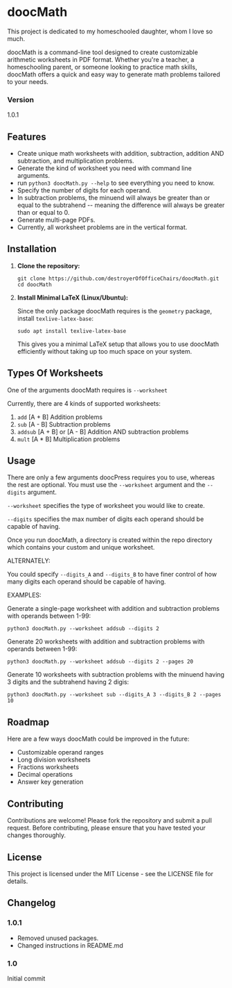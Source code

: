 # doocMath

This project is dedicated to my homeschooled daughter, whom I love so much.

doocMath is a command-line tool designed to create customizable arithmetic
worksheets in PDF format. Whether you're a teacher, a homeschooling parent, or
someone looking to practice math skills, doocMath offers a quick and easy way
to generate math problems tailored to your needs.

### Version

1.0.1

## Features

- Create unique math worksheets with addition, subtraction, addition AND
subtraction, and multiplication problems.
- Generate the kind of worksheet you need with command line arguments.
- run `python3 doocMath.py --help` to see everything you need to know.
- Specify the number of digits for each operand.
- In subtraction problems, the minuend will always be greater than or equal to
the subtrahend -- meaning the difference will always be greater than or equal
to 0.
- Generate multi-page PDFs.
- Currently, all worksheet problems are in the vertical format.

## Installation

1. **Clone the repository:**

   ```
   git clone https://github.com/destroyerOfOfficeChairs/doocMath.git
   cd doocMath
   ```

2. **Install Minimal LaTeX (Linux/Ubuntu):**
   
   Since the only package doocMath requires is the `geometry` package, install
   `texlive-latex-base`:
   
   ```
   sudo apt install texlive-latex-base
   ```

   This gives you a minimal LaTeX setup that allows you to use doocMath
   efficiently without taking up too much space on your system.
   
## Types Of Worksheets

One of the arguments doocMath requires is `--worksheet`

Currently, there are 4 kinds of supported worksheets:

1. `add` [A + B] Addition problems
2. `sub` [A - B] Subtraction problems
3. `addsub` [A + B] or [A - B] Addition AND subtraction problems
4. `mult` [A * B] Multiplication problems
   
## Usage

There are only a few arguments doocPress requires you to use, whereas the rest
are optional. You must use the `--worksheet` argument and the `--digits`
argument.

`--worksheet` specifies the type of worksheet you would like to create.

`--digits` specifies the max number of digits each operand should be capable of
having.

Once you run doocMath, a directory is created within the repo directory which
contains your custom and unique worksheet.

ALTERNATELY:

You could specify `--digits_A` and `--digits_B` to have finer control of how
many digits each operand should be capable of having.

EXAMPLES:

Generate a single-page worksheet with addition and subtraction problems with
operands between 1-99:

```
python3 doocMath.py --worksheet addsub --digits 2
```

Generate 20 worksheets with addition and subtraction problems with operands
between 1-99:

```
python3 doocMath.py --worksheet addsub --digits 2 --pages 20
```

Generate 10 worksheets with subtraction problems with the minuend having 3
digits and the subtrahend having 2 digis:

```
python3 doocMath.py --worksheet sub --digits_A 3 --digits_B 2 --pages 10
```

## Roadmap

Here are a few ways doocMath could be improved in the future:

- Customizable operand ranges
- Long division worksheets
- Fractions worksheets
- Decimal operations
- Answer key generation

## Contributing

Contributions are welcome! Please fork the repository and submit a pull
request. Before contributing, please ensure that you have tested your changes
thoroughly.

## License

This project is licensed under the MIT License - see the LICENSE file for details.

## Changelog

### 1.0.1

- Removed unused packages.
- Changed instructions in README.md

### 1.0

Initial commit
